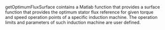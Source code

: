 getOptimumFluxSurface cointains a Matlab function that provides a surface function that provides the optimum stator flux reference for given torque and speed operation points of a specific induction machine. The operation limits and parameters of such induction machine are user defined. 
